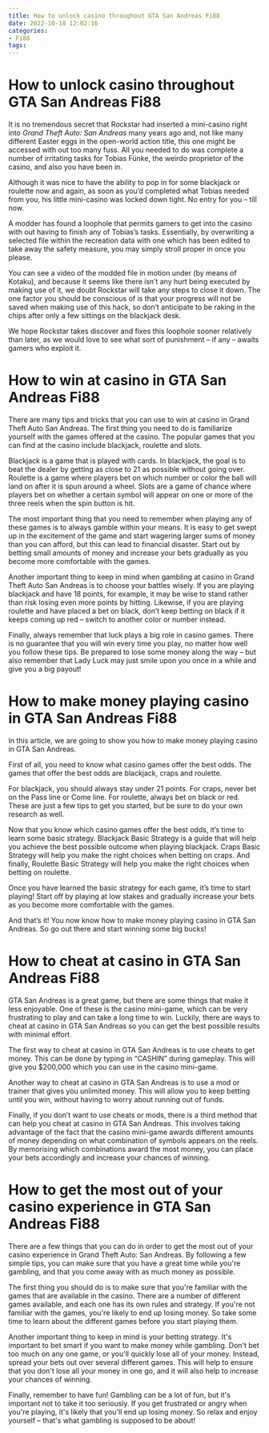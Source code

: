 ```yaml
---
title: How to unlock casino throughout GTA San Andreas Fi88
date: 2022-10-18 12:02:16
categories:
- Fi88
tags:
---
```



#  How to unlock casino throughout GTA San Andreas Fi88

It is no tremendous secret that Rockstar had inserted a mini-casino right into <em>Grand Theft Auto: San Andreas</em> many years ago and, not like many different Easter eggs in the open-world action title, this one might be accessed with out too many fuss. All you needed to do was complete a number of irritating tasks for Tobias Fünke, the weirdo proprietor of the casino, and also you have been in.

Although it was nice to have the ability to pop in for some blackjack or roulette now and again, as soon as you’d completed what Tobias needed from you, his little mini-casino was locked down tight. No entry for you – till now.

A modder has found a loophole that permits gamers to get into the casino with out having to finish any of Tobias’s tasks. Essentially, by overwriting a selected file within the recreation data with one which has been edited to take away the safety measure, you may simply stroll proper in once you please.

You can see a video of the modded file in motion under (by means of Kotaku), and because it seems like there isn’t any hurt being executed by making use of it, we doubt Rockstar will take any steps to close it down. The one factor you should be conscious of is that your progress will not be saved when making use of this hack, so don’t anticipate to be raking in the chips after only a few sittings on the blackjack desk.

We hope Rockstar takes discover and fixes this loophole sooner relatively than later, as we would love to see what sort of punishment – if any – awaits gamers who exploit it.</p>

#  How to win at casino in GTA San Andreas Fi88

There are many tips and tricks that you can use to win at casino in Grand Theft Auto San Andreas. The first thing you need to do is familiarize yourself with the games offered at the casino. The popular games that you can find at the casino include blackjack, roulette and slots.

Blackjack is a game that is played with cards. In blackjack, the goal is to beat the dealer by getting as close to 21 as possible without going over. Roulette is a game where players bet on which number or color the ball will land on after it is spun around a wheel. Slots are a game of chance where players bet on whether a certain symbol will appear on one or more of the three reels when the spin button is hit.

The most important thing that you need to remember when playing any of these games is to always gamble within your means. It is easy to get swept up in the excitement of the game and start wagering larger sums of money than you can afford, but this can lead to financial disaster. Start out by betting small amounts of money and increase your bets gradually as you become more comfortable with the games.

Another important thing to keep in mind when gambling at casino in Grand Theft Auto San Andreas is to choose your battles wisely. If you are playing blackjack and have 18 points, for example, it may be wise to stand rather than risk losing even more points by hitting. Likewise, if you are playing roulette and have placed a bet on black, don’t keep betting on black if it keeps coming up red – switch to another color or number instead.

Finally, always remember that luck plays a big role in casino games. There is no guarantee that you will win every time you play, no matter how well you follow these tips. Be prepared to lose some money along the way – but also remember that Lady Luck may just smile upon you once in a while and give you a big payout!

#  How to make money playing casino in GTA San Andreas Fi88

In this article, we are going to show you how to make money playing casino in GTA San Andreas.

First of all, you need to know what casino games offer the best odds. The games that offer the best odds are blackjack, craps and roulette.

For blackjack, you should always stay under 21 points. For craps, never bet on the Pass line or Come line. For roulette, always bet on black or red. These are just a few tips to get you started, but be sure to do your own research as well.

Now that you know which casino games offer the best odds, it’s time to learn some basic strategy. Blackjack Basic Strategy is a guide that will help you achieve the best possible outcome when playing blackjack. Craps Basic Strategy will help you make the right choices when betting on craps. And finally, Roulette Basic Strategy will help you make the right choices when betting on roulette.

Once you have learned the basic strategy for each game, it’s time to start playing! Start off by playing at low stakes and gradually increase your bets as you become more comfortable with the games.

And that’s it! You now know how to make money playing casino in GTA San Andreas. So go out there and start winning some big bucks!

#  How to cheat at casino in GTA San Andreas Fi88

GTA San Andreas is a great game, but there are some things that make it less enjoyable. One of these is the casino mini-game, which can be very frustrating to play and can take a long time to win. Luckily, there are ways to cheat at casino in GTA San Andreas so you can get the best possible results with minimal effort.

The first way to cheat at casino in GTA San Andreas is to use cheats to get money. This can be done by typing in “CASHIN” during gameplay. This will give you $200,000 which you can use in the casino mini-game.

Another way to cheat at casino in GTA San Andreas is to use a mod or trainer that gives you unlimited money. This will allow you to keep betting until you win, without having to worry about running out of funds.

Finally, if you don’t want to use cheats or mods, there is a third method that can help you cheat at casino in GTA San Andreas. This involves taking advantage of the fact that the casino mini-game awards different amounts of money depending on what combination of symbols appears on the reels. By memorising which combinations award the most money, you can place your bets accordingly and increase your chances of winning.

#  How to get the most out of your casino experience in GTA San Andreas Fi88

There are a few things that you can do in order to get the most out of your casino experience in Grand Theft Auto: San Andreas. By following a few simple tips, you can make sure that you have a great time while you're gambling, and that you come away with as much money as possible.

The first thing you should do is to make sure that you're familiar with the games that are available in the casino. There are a number of different games available, and each one has its own rules and strategy. If you're not familiar with the games, you're likely to end up losing money. So take some time to learn about the different games before you start playing them.

Another important thing to keep in mind is your betting strategy. It's important to bet smart if you want to make money while gambling. Don't bet too much on any one game, or you'll quickly lose all of your money. Instead, spread your bets out over several different games. This will help to ensure that you don't lose all your money in one go, and it will also help to increase your chances of winning.

Finally, remember to have fun! Gambling can be a lot of fun, but it's important not to take it too seriously. If you get frustrated or angry when you're playing, it's likely that you'll end up losing money. So relax and enjoy yourself – that's what gambling is supposed to be about!